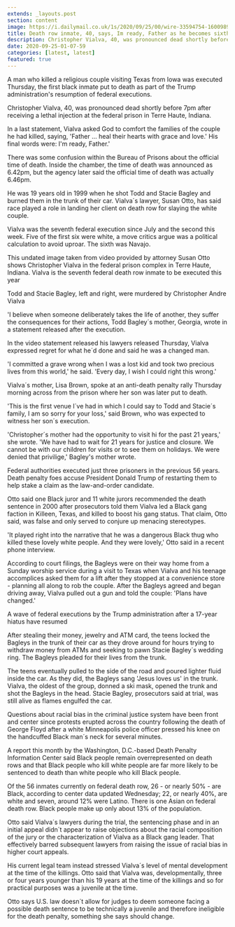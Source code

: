 ```yaml
---
extends: _layouts.post
section: content
image: https://i.dailymail.co.uk/1s/2020/09/25/00/wire-33594754-1600989609-777_636x382.jpg 
title: Death row inmate, 40, says, Im ready, Father as he becomes sixth federal inmate to be executed 
description: Christopher Vialva, 40, was pronounced dead shortly before 7pm after receiving a lethal injection at Terre Haute, Indiana. He was 19 years old in 1999 when he shot Todd and Stacie Bagley. 
date: 2020-09-25-01-07-59 
categories: [latest, latest] 
featured: true 
--- 
```

A man who killed a religious couple visiting Texas from Iowa was executed Thursday, the first black inmate put to death as part of the Trump administration's resumption of federal executions.

Christopher Vialva, 40, was pronounced dead shortly before 7pm after receiving a lethal injection at the federal prison in Terre Haute, Indiana.

In a last statement, Vialva asked God to comfort the families of the couple he had killed, saying, 'Father ... heal their hearts with grace and love.' His final words were: I'm ready, Father.'

There was some confusion within the Bureau of Prisons about the official time of death. Inside the chamber, the time of death was announced as 6.42pm, but the agency later said the official time of death was actually 6.46pm.

He was 19 years old in 1999 when he shot Todd and Stacie Bagley and burned them in the trunk of their car. Vialva´s lawyer, Susan Otto, has said race played a role in landing her client on death row for slaying the white couple.

Vialva was the seventh federal execution since July and the second this week. Five of the first six were white, a move critics argue was a political calculation to avoid uproar. The sixth was Navajo.

This undated image taken from video provided by attorney Susan Otto shows Christopher Vialva in the federal prison complex in Terre Haute, Indiana. Vialva is the seventh federal death row inmate to be executed this year

Todd and Stacie Bagley, left and right, were murdered by Christopher Andre Vialva

'I believe when someone deliberately takes the life of another, they suffer the consequences for their actions, Todd Bagley´s mother, Georgia, wrote in a statement released after the execution.

In the video statement released his lawyers released Thursday, Vialva expressed regret for what he´d done and said he was a changed man.

'I committed a grave wrong when I was a lost kid and took two precious lives from this world,' he said. 'Every day, I wish I could right this wrong.'

Vialva´s mother, Lisa Brown, spoke at an anti-death penalty rally Thursday morning across from the prison where her son was later put to death.

'This is the first venue I´ve had in which I could say to Todd and Stacie´s family, I am so sorry for your loss,' said Brown, who was expected to witness her son´s execution.

'Christopher´s mother had the opportunity to visit hi for the past 21 years,' she wrote. 'We have had to wait for 21 years for justice and closure. We cannot be with our children for visits or to see them on holidays. We were denied that privilige,' Bagley's mother wrote.

Federal authorities executed just three prisoners in the previous 56 years. Death penalty foes accuse President Donald Trump of restarting them to help stake a claim as the law-and-order candidate.

Otto said one Black juror and 11 white jurors recommended the death sentence in 2000 after prosecutors told them Vialva led a Black gang faction in Killeen, Texas, and killed to boost his gang status. That claim, Otto said, was false and only served to conjure up menacing stereotypes.

'It played right into the narrative that he was a dangerous Black thug who killed these lovely white people. And they were lovely,' Otto said in a recent phone interview.

According to court filings, the Bagleys were on their way home from a Sunday worship service during a visit to Texas when Vialva and his teenage accomplices asked them for a lift after they stopped at a convenience store - planning all along to rob the couple. After the Bagleys agreed and began driving away, Vialva pulled out a gun and told the couple: 'Plans have changed.'

A wave of federal executions by the Trump administration after a 17-year hiatus have resumed

After stealing their money, jewelry and ATM card, the teens locked the Bagleys in the trunk of their car as they drove around for hours trying to withdraw money from ATMs and seeking to pawn Stacie Bagley´s wedding ring. The Bagleys pleaded for their lives from the trunk.

The teens eventually pulled to the side of the road and poured lighter fluid inside the car. As they did, the Bagleys sang 'Jesus loves us' in the trunk. Vialva, the oldest of the group, donned a ski mask, opened the trunk and shot the Bagleys in the head. Stacie Bagley, prosecutors said at trial, was still alive as flames engulfed the car.

Questions about racial bias in the criminal justice system have been front and center since protests erupted across the country following the death of George Floyd after a white Minneapolis police officer pressed his knee on the handcuffed Black man´s neck for several minutes.

A report this month by the Washington, D.C.-based Death Penalty Information Center said Black people remain overrepresented on death rows and that Black people who kill white people are far more likely to be sentenced to death than white people who kill Black people.

Of the 56 inmates currently on federal death row, 26 - or nearly 50% - are Black, according to center data updated Wednesday; 22, or nearly 40%, are white and seven, around 12% were Latino. There is one Asian on federal death row. Black people make up only about 13% of the population.

Otto said Vialva´s lawyers during the trial, the sentencing phase and in an initial appeal didn´t appear to raise objections about the racial composition of the jury or the characterization of Vialva as a Black gang leader. That effectively barred subsequent lawyers from raising the issue of racial bias in higher court appeals.

His current legal team instead stressed Vialva´s level of mental development at the time of the killings. Otto said that Vialva was, developmentally, three or four years younger than his 19 years at the time of the killings and so for practical purposes was a juvenile at the time.

Otto says U.S. law doesn´t allow for judges to deem someone facing a possible death sentence to be technically a juvenile and therefore ineligible for the death penalty, something she says should change.

